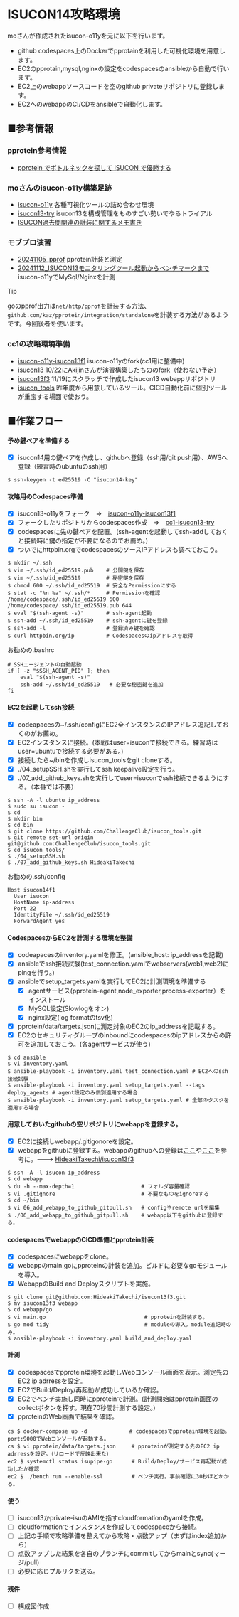 # ISUCON14攻略環境

moさんが作成されたisucon-o11yを元に以下を行います。
- github codespaces上のDockerでpprotainを利用した可視化環境を用意します。
- EC2のpprotain,mysql,nginxの設定をcodespacesのansibleから自動で行います。
- EC2上のwebappソースコードを空のgithub privateリポジトリに登録します。
- EC2へのwebappのCI/CDをansibleで自動化します。  

## ■参考情報
### pprotein参考情報
- [pprotein でボトルネックを探して ISUCON で優勝する](https://zenn.dev/team_soda/articles/20231206000000)

### moさんのisucon-o11y構築足跡
- [isucon-o11y](https://github.com/mo124121/isucon-o11y) 各種可視化ツールの詰め合わせ環境
- [isucon13-try](https://github.com/mo124121/isucon13-try) isucon13を構成管理をものすごい勢いでやるトライアル
- [ISUCON過去問関連の計装に関するメモ書き](https://qiita.com/mo124121/items/d99ca8fb39ed54237e9b)

### モブプロ演習
- [20241105_pprof](https://github.com/ChallengeClub/isucon_tips/blob/main/2024/20241105_pprof.md) pprotein計装と測定
- [20241112_ISUCON13モニタリングツール起動からベンチマークまで](https://github.com/ChallengeClub/isucon_tips/blob/main/2024/20241112_ISUCON13%E3%83%A2%E3%83%8B%E3%82%BF%E3%83%AA%E3%83%B3%E3%82%B0%E3%83%84%E3%83%BC%E3%83%AB%E8%B5%B7%E5%8B%95%E3%81%8B%E3%82%89%E3%83%99%E3%83%B3%E3%83%81%E3%83%9E%E3%83%BC%E3%82%AF%E3%81%BE%E3%81%A7.md) isucon-o11yでMySql/Nginxを計測

> [!TIP]
> goのpprof出力は`net/http/pprof`を計装する方法、`github.com/kaz/pprotein/integration/standalone`を計装する方法があるようです。今回後者を使います。  

### cc1の攻略環境準備
- [isucon-o11y-isucon13f1](https://github.com/HideakiTakechi/isucon-o11y-isucon13f1) isucon-o11yのfork(cc1用に整備中)
- [isucon13](https://github.com/HideakiTakechi/isucon13) 10/22にAkijinさんが演習構築したもののfork（使わない予定）
- [isucon13f3](https://github.com/HideakiTakechi/isucon13f3) 11/19にスクラッチで作成したisucon13 webappリポジトリ
- [isucon_tools](https://github.com/ChallengeClub/isucon_tools) 昨年度から用意しているツール。CICD自動化前に個別ツールが重宝する場面で使おう。

## ■作業フロー
#### 予め鍵ペアを準備する  
- [x] isucon14用の鍵ペアを作成し、githubへ登録（ssh用/git push用）、AWSへ登録（練習時のubuntuのssh用）
```
$ ssh-keygen -t ed25519 -C "isucon14-key"
```
#### 攻略用のCodespaces準備
- [x] isucon13-o11yをフォーク　⇒　[isucon-o11y-isucon13f1](https://github.com/HideakiTakechi/isucon-o11y-isucon13f1)
- [x] フォークしたリポジトリからcodespaces作成　⇒　[cc1-isucon13-try](https://fantastic-couscous-4jwj7vvwpjghj445.github.dev/)
- [x] codespacesに先の鍵ペアを配置。(ssh-agentを起動してssh-addしておくと接続時に鍵の指定が不要になるのでお薦め。)
- [x] ついでにhttpbin.orgでcodespacesのソースIPアドレスも調べておこう。
```
$ mkdir ~/.ssh
$ vim ~/.ssh/id_ed25519.pub    # 公開鍵を保存
$ vim ~/.ssh/id_ed25519        # 秘密鍵を保存
$ chmod 600 ~/.ssh/id_ed25519  # 安全なPermissionにする
$ stat -c "%n %a" ~/.ssh/*     # Permissionを確認
/home/codespace/.ssh/id_ed25519 600
/home/codespace/.ssh/id_ed25519.pub 644
$ eval "$(ssh-agent -s)"       # ssh-agent起動
$ ssh-add ~/.ssh/id_ed25519    # ssh-agentに鍵を登録
$ ssh-add -l                   # 登録済み鍵を確認
$ curl httpbin.org/ip          # Codespacesのipアドレスを取得
```
お勧めの.bashrc
```
# SSHエージェントの自動起動
if [ -z "$SSH_AGENT_PID" ]; then
    eval "$(ssh-agent -s)"
    ssh-add ~/.ssh/id_ed25519   # 必要な秘密鍵を追加
fi
```
#### EC2を起動してssh接続
- [x] codeapacesの~/.ssh/configにEC2全インスタンスのIPアドレス追記しておくのがお薦め。
- [x] EC2インスタンスに接続。(本戦はuser=isuconで接続できる。練習時はuser=ubuntuで接続する必要がある。)
- [x] 接続したら~/binを作成しisucon_toolsをgit cloneする。
- [x] ./04_setupSSH.shを実行してssh keepalive設定を行う。
- [x] ./07_add_github_keys.shを実行してuser=isuconでssh接続できるようにする。（本番では不要）  
```
$ ssh -A -l ubuntu ip_address
$ sudo su isucon -
$ cd
$ mkdir bin
$ cd bin
$ git clone https://github.com/ChallengeClub/isucon_tools.git
$ git remote set-url origin git@github.com:ChallengeClub/isucon_tools.git
$ cd isucon_tools/
$ ./04_setupSSH.sh
$ ./07_add_github_keys.sh HideakiTakechi
```
お勧めの.ssh/config
```
Host isucon14f1
  User isucon
  HostName ip-address
  Port 22
  IdentityFile ~/.ssh/id_ed25519
  ForwardAgent yes
```
#### CodespacesからEC2を計測する環境を整備
- [x] codeapacesのinventory.yamlを修正。(ansible_host: ip_addressを記載)
- [x] ansibleでssh接続試験(test_connection.yamlでwebservers(web1,web2)にpingを行う。)
- [x] ansibleでsetup_targets.yamlを実行してEC2に計測環境を準備する
    - [x] agentサービス(pprotein-agent,node_exporter,process-exporter）をインストール
    - [x] MySQL設定(Slowlogをオン)
    - [x] nginx設定(log formatのtsv化)
- [x] pprotein/data/targets.jsonに測定対象のEC2のip_addressを記載する。 
- [x] EC2のセキュリティグループのinboundにcodespacesのipアドレスからの許可を追加しておこう。(各agentサービスが使う)
```
$ cd ansible
$ vi inventory.yaml
$ ansible-playbook -i inventory.yaml test_connection.yaml # EC2へのssh接続試験
$ ansible-playbook -i inventory.yaml setup_targets.yaml --tags deploy_agents # agent設定のみ個別適用する場合
$ ansible-playbook -i inventory.yaml setup_targets.yaml # 全部のタスクを適用する場合
``` 
#### 用意しておいたgithubの空リポジトリにwebappを登録する。
- [x] EC2に接続しwebapp/.gitigonoreを設定。
- [x] webappをgithubに登録する。webappのgithubへの登録は[ここ](https://github.com/ChallengeClub/isucon_tips/blob/main/2023/20231102_isucon12q3_github_nginx_alp.md)や[ここ](https://github.com/ChallengeClub/isucon_tips/blob/main/2023/20231019_webapp_to_github.md)を参考に。---> [HideakiTakechi/isucon13f3](https://github.com/HideakiTakechi/isucon13f3)
```
$ ssh -A -l isucon ip_address
$ cd webapp
$ du -h --max-depth=1                     # フォルダ容量確認
$ vi .gitignore                           # 不要なものをignoreする
$ cd ~/bin
$ vi 06_add_webapp_to_github_gitpull.sh   # configやremote urlを編集
$ ./06_add_webapp_to_github_gitpull.sh    # webapp以下をgithubに登録する。
```
#### codespacesでwebappのCICD準備とpprotein計装
- [x] codespacesにwebappをclone。
- [x] webappのmain.goにpproteinの計装を追加。ビルドに必要なgoモジュールを導入。
- [x] WebappのBuild and Deployスクリプトを実施。
```
$ git clone git@github.com:HideakiTakechi/isucon13f3.git
$ mv isucon13f3 webapp
$ cd webapp/go
$ vi main.go                               # pproteinを計装する。
$ go mod tidy                              # moduleの導入。module追記時のみ。
$ ansible-playbook -i inventory.yaml build_and_deploy.yaml
```
#### 計測
- [x] codespacesでpprotein環境を起動しWebコンソール画面を表示。測定先のEC2 ip adrressを設定。
- [x] EC2でBuild/Deploy/再起動が成功しているか確認。
- [x] EC2でベンチ実施し同時にpproteinで計測。(計測開始はpprotain画面のcollectボタンを押す。現在70秒間計測する設定。)
- [x] pproteinのWeb画面で結果を確認。
```
cs $ docker-compose up -d　　　　　　　　# codespacesでpprotain環境を起動。port:9000でWebコンソールが起動する。
cs $ vi pprotein/data/targets.json　　　# pprotainが測定する先のEC2 ip adrressを設定。（リロードで反映出来た）
ec2 $ systemctl status isupipe-go      # Build/Deploy/サービス再起動が成功したか確認
ec2 $ ./bench run --enable-ssl         # ベンチ実行。事前確認に30秒ほどかかる。
```
#### 使う
- [ ] isucon13かprivate-isuのAMIを指すcloudformationのyamlを作成。
- [ ] cloudformationでインスタンスを作成してcodespaceから接続。
- [ ] 上記の手順で攻略準備を整えてから攻略・点数アップ（まずはindex追加から）
- [ ] 点数アップした結果を各自のブランチにcommitしてからmainとsync(マージ/pull)
- [ ] 必要に応じプルリクを送る。
#### 残件
- [ ] 構成図作成
